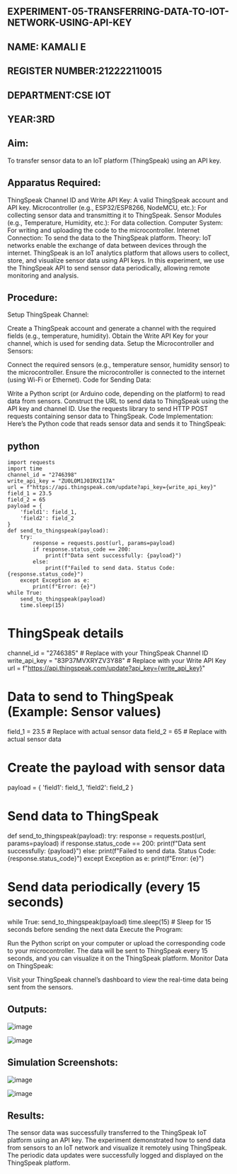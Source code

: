 ## EXPERIMENT-05-TRANSFERRING-DATA-TO-IOT-NETWORK-USING-API-KEY
## NAME: KAMALI E
## REGISTER NUMBER:212222110015
## DEPARTMENT:CSE IOT
## YEAR:3RD
## Aim:
To transfer sensor data to an IoT platform (ThingSpeak) using an API key.

## Apparatus Required:
ThingSpeak Channel ID and Write API Key: A valid ThingSpeak account and API key.
Microcontroller (e.g., ESP32/ESP8266, NodeMCU, etc.): For collecting sensor data and transmitting it to ThingSpeak.
Sensor Modules (e.g., Temperature, Humidity, etc.): For data collection.
Computer System: For writing and uploading the code to the microcontroller.
Internet Connection: To send the data to the ThingSpeak platform.
Theory:
IoT networks enable the exchange of data between devices through the internet. ThingSpeak is an IoT analytics platform that allows users to collect, store, and visualize sensor data using API keys. In this experiment, we use the ThingSpeak API to send sensor data periodically, allowing remote monitoring and analysis.

## Procedure:
Setup ThingSpeak Channel:

Create a ThingSpeak account and generate a channel with the required fields (e.g., temperature, humidity).
Obtain the Write API Key for your channel, which is used for sending data.
Setup the Microcontroller and Sensors:

Connect the required sensors (e.g., temperature sensor, humidity sensor) to the microcontroller.
Ensure the microcontroller is connected to the internet (using Wi-Fi or Ethernet).
Code for Sending Data:

Write a Python script (or Arduino code, depending on the platform) to read data from sensors.
Construct the URL to send data to ThingSpeak using the API key and channel ID.
Use the requests library to send HTTP POST requests containing sensor data to ThingSpeak.
Code Implementation: Here’s the Python code that reads sensor data and sends it to ThingSpeak:

## python
 
```
import requests
import time
channel_id = "2746398"
write_api_key = "ZU0LOM1J0IRXI17A" 
url = f"https://api.thingspeak.com/update?api_key={write_api_key}"
field_1 = 23.5 
field_2 = 65    
payload = {
    'field1': field_1,
    'field2': field_2
}
def send_to_thingspeak(payload):
    try:
        response = requests.post(url, params=payload)
        if response.status_code == 200:
            print(f"Data sent successfully: {payload}")
        else:
            print(f"Failed to send data. Status Code: {response.status_code}")
    except Exception as e:
        print(f"Error: {e}")
while True:
    send_to_thingspeak(payload)
    time.sleep(15)
```

# ThingSpeak details
channel_id = "2746385"  # Replace with your ThingSpeak Channel ID
write_api_key = "83P37MVXRYZV3Y88"  # Replace with your Write API Key
url = f"https://api.thingspeak.com/update?api_key={write_api_key}"

# Data to send to ThingSpeak (Example: Sensor values)
field_1 = 23.5  # Replace with actual sensor data
field_2 = 65    # Replace with actual sensor data

# Create the payload with sensor data
payload = {
    'field1': field_1,
    'field2': field_2
}

# Send data to ThingSpeak
def send_to_thingspeak(payload):
    try:
        response = requests.post(url, params=payload)
        if response.status_code == 200:
            print(f"Data sent successfully: {payload}")
        else:
            print(f"Failed to send data. Status Code: {response.status_code}")
    except Exception as e:
        print(f"Error: {e}")

# Send data periodically (every 15 seconds)
while True:
    send_to_thingspeak(payload)
    time.sleep(15)  # Sleep for 15 seconds before sending the next data
Execute the Program:

Run the Python script on your computer or upload the corresponding code to your microcontroller.
The data will be sent to ThingSpeak every 15 seconds, and you can visualize it on the ThingSpeak platform.
Monitor Data on ThingSpeak:

Visit your ThingSpeak channel’s dashboard to view the real-time data being sent from the sensors.
## Outputs:

![image](https://github.com/user-attachments/assets/41ab045b-2f62-4a8f-8b9a-bc3e759d08aa)

![image](https://github.com/user-attachments/assets/017209a4-8a77-4071-9ca0-e689ace10f36)

## Simulation Screenshots:

![image](https://github.com/user-attachments/assets/d584e3b8-619f-4f45-95d8-2247fd7d3385)

![image](https://github.com/user-attachments/assets/4473ad6a-cb75-40e3-8166-5b92552d2c7b)


## Results:
The sensor data was successfully transferred to the ThingSpeak IoT platform using an API key. The experiment demonstrated how to send data from sensors to an IoT network and visualize it remotely using ThingSpeak. The periodic data updates were successfully logged and displayed on the ThingSpeak platform.
